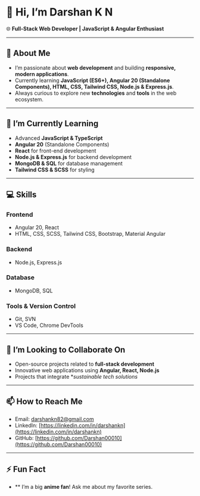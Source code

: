 # 👋 Hi, I’m Darshan K N

🌐 **Full-Stack Web Developer | JavaScript & Angular Enthusiast**  

---

## 🔭 About Me
- I’m passionate about **web development** and building **responsive, modern applications**.
- Currently learning **JavaScript (ES6+), Angular 20 (Standalone Components), HTML, CSS, Tailwind CSS, Node.js & Express.js**.
- Always curious to explore new **technologies** and **tools** in the web ecosystem.

---

## 🌱 I’m Currently Learning
- Advanced **JavaScript & TypeScript**
- **Angular 20** (Standalone Components)
- **React** for front-end development
- **Node.js & Express.js** for backend development
- **MongoDB & SQL** for database management
- **Tailwind CSS & SCSS** for styling

---

## 💻 Skills
### Frontend
- Angular 20, React
- HTML, CSS, SCSS, Tailwind CSS, Bootstrap, Material Angular

### Backend
- Node.js, Express.js

### Database
- MongoDB, SQL

### Tools & Version Control
- Git, SVN
- VS Code, Chrome DevTools

---

## 🤝 I’m Looking to Collaborate On
- Open-source projects related to **full-stack development**
- Innovative web applications using **Angular, React, Node.js**
- Projects that integrate **sustainable tech solutions*

---

## 📫 How to Reach Me
- Email: [darshankn82@gmail.com](mailto:darshankn82@gmail.com)
- LinkedIn: [https://linkedin.com/in/darshankn](https://linkedin.com/in/darshankn)
- GitHub: [https://github.com/Darshan00010](https://github.com/Darshan00010)

---

## ⚡ Fun Fact
- ** I’m a big **anime fan**! Ask me about my favorite series.  

